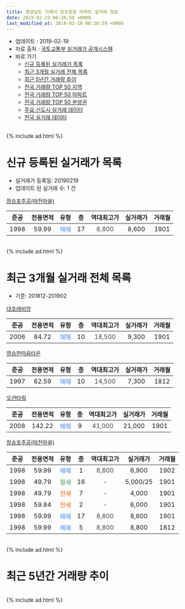 ```yaml
---
title: 경상남도 거제시 장승포동 아파트 실거래 정보
date: 2019-02-19 06:26:59 +0900
last_modified_at: 2019-02-19 06:26:59 +0900
---
```


* 업데이트 : 2019-02-19
* 자료 출처 : [국토교통부 실거래가 공개시스템](http://rt.molit.go.kr)
* 바로 가기
    * [신규 등록된 실거래가 목록](#신규-등록된-실거래가-목록)
    * [최근 3개월 실거래 전체 목록](#최근-3개월-실거래-전체-목록)
    * [최근 5년간 거래량 추이](#최근-5년간-거래량-추이)
    * [전국 거래량 TOP 50 지역](https://ayogom.github.io/apt-trade-info/최근-3개월-전국에서-가장-거래가-많이-발생한-지역)
    * [전국 거래량 TOP 50 아파트](https://ayogom.github.io/apt-trade-info/최근-3개월-전국에서-가장-거래가-많이-발생한-아파트)
    * [전국 거래량 TOP 50 분양권](https://ayogom.github.io/apt-trade-info/최근-3개월-전국에서-가장-거래가-많이-발생한-분양권)
    * [주요 신도시 실거래 데이터](https://ayogom.github.io/apt-trade-info/주요-신도시)
    * [전국 실거래 데이터](https://ayogom.github.io/apt-trade-info/전국)
<br>
{% include ad.html %}
<br>

# 신규 등록된 실거래가 목록
* 실거래가 등록일: 20190219
* 업데이트 된 실거래 수: 1 건


[장승포주공(마전마을)](https://search.naver.com/search.naver?query=%EA%B2%BD%EC%83%81%EB%82%A8%EB%8F%84+%EA%B1%B0%EC%A0%9C%EC%8B%9C+%EC%9E%A5%EC%8A%B9%ED%8F%AC%EB%8F%99+%EC%9E%A5%EC%8A%B9%ED%8F%AC%EC%A3%BC%EA%B3%B5%28%EB%A7%88%EC%A0%84%EB%A7%88%EC%9D%84%29)

|준공|전용면적|유형|층|역대최고가|실거래가|거래월|
|:---:|:---:|:---:|:---:|:---:|:---:|:---:|
|1998|59.99|<span style="color:#4285f3">매매</span>|17|<span style="color:#444444">8,800</span>|8,600|1901|


<br>
{% include ad.html %}
<br>

# 최근 3개월 실거래 전체 목록
* 기준: 201812-201902


[대호레비앙](https://search.naver.com/search.naver?query=%EA%B2%BD%EC%83%81%EB%82%A8%EB%8F%84+%EA%B1%B0%EC%A0%9C%EC%8B%9C+%EC%9E%A5%EC%8A%B9%ED%8F%AC%EB%8F%99+%EB%8C%80%ED%98%B8%EB%A0%88%EB%B9%84%EC%95%99)

|준공|전용면적|유형|층|역대최고가|실거래가|거래월|
|:---:|:---:|:---:|:---:|:---:|:---:|:---:|
|2006|84.72|<span style="color:#4285f3">매매</span>|10|<span style="color:#444444">18,500</span>|9,300|1901|

[영승한마음타운](https://search.naver.com/search.naver?query=%EA%B2%BD%EC%83%81%EB%82%A8%EB%8F%84+%EA%B1%B0%EC%A0%9C%EC%8B%9C+%EC%9E%A5%EC%8A%B9%ED%8F%AC%EB%8F%99+%EC%98%81%EC%8A%B9%ED%95%9C%EB%A7%88%EC%9D%8C%ED%83%80%EC%9A%B4)

|준공|전용면적|유형|층|역대최고가|실거래가|거래월|
|:---:|:---:|:---:|:---:|:---:|:---:|:---:|
|1997|62.59|<span style="color:#4285f3">매매</span>|10|<span style="color:#444444">14,500</span>|7,300|1812|

[오션타워](https://search.naver.com/search.naver?query=%EA%B2%BD%EC%83%81%EB%82%A8%EB%8F%84+%EA%B1%B0%EC%A0%9C%EC%8B%9C+%EC%9E%A5%EC%8A%B9%ED%8F%AC%EB%8F%99+%EC%98%A4%EC%85%98%ED%83%80%EC%9B%8C)

|준공|전용면적|유형|층|역대최고가|실거래가|거래월|
|:---:|:---:|:---:|:---:|:---:|:---:|:---:|
|2008|142.22|<span style="color:#4285f3">매매</span>|9|<span style="color:#444444">41,000</span>|21,000|1901|

[장승포주공(마전마을)](https://search.naver.com/search.naver?query=%EA%B2%BD%EC%83%81%EB%82%A8%EB%8F%84+%EA%B1%B0%EC%A0%9C%EC%8B%9C+%EC%9E%A5%EC%8A%B9%ED%8F%AC%EB%8F%99+%EC%9E%A5%EC%8A%B9%ED%8F%AC%EC%A3%BC%EA%B3%B5%28%EB%A7%88%EC%A0%84%EB%A7%88%EC%9D%84%29)

|준공|전용면적|유형|층|역대최고가|실거래가|거래월|
|:---:|:---:|:---:|:---:|:---:|:---:|:---:|
|1998|59.99|<span style="color:#4285f3">매매</span>|1|<span style="color:#444444">8,800</span>|6,900|1902|
|1998|49.79|<span style="color:#34a853">월세</span>|16|<span style="color:#444444">-</span>|5,000/25|1901|
|1998|49.79|<span style="color:#ff5a00">전세</span>|7|<span style="color:#444444">-</span>|4,000|1901|
|1998|59.84|<span style="color:#ff5a00">전세</span>|2|<span style="color:#444444">-</span>|6,000|1901|
|1998|59.99|<span style="color:#4285f3">매매</span>|17|<span style="color:#444444">8,800</span>|8,600|1901|
|1998|59.99|<span style="color:#4285f3">매매</span>|5|<span style="color:#444444">8,800</span>|8,800|1812|


<br>
{% include ad.html %}
<br>

# 최근 5년간 거래량 추이


<div style="width:100%;">
    <canvas id="deal_progress" height="200"></canvas>
</div>

<script>
new Chart(document.getElementById("deal_progress"), {
    type: 'line',
    data: {
        labels: ['201402','201403','201404','201405','201406','201407','201408','201409','201410','201411','201412','201501','201502','201503','201504','201505','201506','201507','201508','201509','201510','201511','201512','201601','201602','201603','201604','201605','201606','201607','201608','201609','201610','201611','201612','201701','201702','201703','201704','201705','201706','201707','201708','201709','201710','201711','201712','201801','201802','201803','201804','201805','201806','201807','201808','201809','201810','201811','201812','201901','201902'],
        datasets: [{
            label: '매매',
            pointRadius: 1,
            data: [11, 9, 8, 18, 10, 23, 17, 9, 14, 10, 16, 12, 7, 15, 12, 8, 8, 7, 12, 10, 17, 5, 6, 3, 3, 7, 3, 3, 8, 2, 7, 5, 4, 4, 3, 4, 7, 2, 5, 7, 3, 8, 0, 3, 3, 2, 2, 4, 5, 3, 4, 1, 1, 4, 4, 3, 1, 4, 2, 3, 1],
            borderColor: "rgba(255, 201, 14, 1)",
            backgroundColor: "rgba(255, 201, 14, 0.5)",
            fill: false,
            lineTension: 0
        },{
            label: '전월세',
            pointRadius: 1,
            data: [1, 5, 2, 3, 2, 2, 3, 3, 4, 4, 1, 1, 2, 4, 5, 3, 4, 1, 2, 2, 0, 5, 2, 1, 1, 3, 7, 6, 4, 2, 5, 2, 7, 1, 2, 2, 2, 4, 2, 10, 5, 2, 3, 3, 2, 4, 3, 2, 5, 6, 5, 6, 4, 4, 4, 2, 3, 7, 0, 3, 0],
            borderColor: "rgba(0, 141, 185, 1)",
            backgroundColor: "rgba(0, 141, 185, 0.5)",
            fill: false,
            lineTension: 0
        }
        ]
    },
    options: {
        responsive: true,
        title: {
            display: false
        },
        tooltips: {
            mode: 'index',
            intersect: false
        },
        hover: {
            mode: 'nearest',
            intersect: true
        },
        scales: {
            xAxes: [{
                display: true,
                scaleLabel: {
                    display: true,
                    labelString: '년/월'
                }
            }],
            yAxes: [{
                display: true,
                ticks: {
                    suggestedMin: 0,
                },
                scaleLabel: {
                    display: true,
                    labelString: '실거래 수'
                }
            }]
        }
    }
});

</script>


<br>
{% include ad.html %}
<br>

